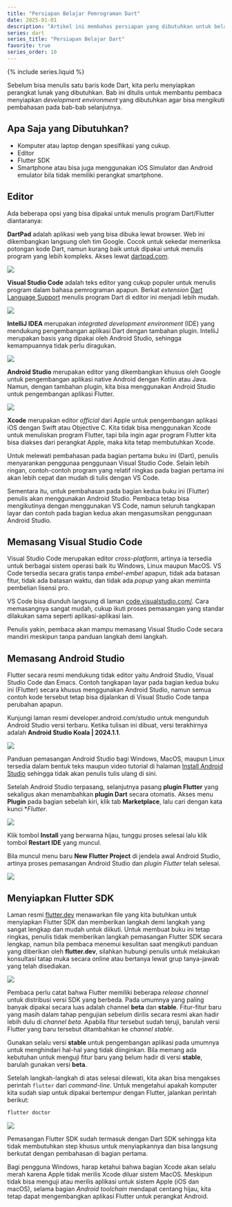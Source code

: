 ```yaml
---
title: "Persiapan Belajar Pemrograman Dart"
date: 2025-01-01
description: "Artikel ini membahas persiapan yang dibutuhkan untuk belajar pemrograman Dart 3.x terutama untuk menyiapkan _development environment_ yang dibutuhkan agar bisa mengikuti pembahasan pada bab-bab selanjutnya."
series: dart
series_title: "Persiapan Belajar Dart"
favorite: true
series_order: 10
---
```


{% include series.liquid %}

Sebelum bisa menulis satu baris kode Dart, kita perlu menyiapkan perangkat lunak yang dibutuhkan. Bab ini ditulis untuk membantu pembaca menyiapkan _development environment_ yang dibutuhkan agar bisa mengikuti pembahasan pada bab-bab selanjutnya. 

## Apa Saja yang Dibutuhkan?

- Komputer atau laptop dengan spesifikasi yang cukup.
- Editor
- Flutter SDK
- Smartphone atau bisa juga menggunakan iOS Simulator dan Android emulator bila tidak memiliki perangkat smartphone. 

## Editor

Ada beberapa opsi yang bisa dipakai untuk menulis program Dart/Flutter diantaranya:

**DartPad** adalah aplikasi web yang bisa dibuka lewat browser. Web ini dikembangkan langsung oleh tim Google. Cocok untuk sekedar memeriksa potongan kode Dart, namun kurang baik untuk dipakai untuk menulis program yang lebih kompleks. Akses lewat [dartpad.com](https://dartpad.dev/). 

![](/assets/images/persiapan-belajar-pemrograman-dart/dartpad.png)

**Visual Studio Code** adalah teks editor yang cukup populer untuk menulis program dalam bahasa pemrograman apapun. Berkat _extension_ [Dart Language Support](https://dartcode.org/) menulis program Dart di editor ini menjadi lebih mudah. 

![](/assets/images/persiapan-belajar-pemrograman-dart/vscode.png)

**IntelliJ IDEA** merupakan _integrated development environment_ (IDE) yang mendukung pengembangan aplikasi Dart dengan tambahan plugin. IntelliJ merupakan basis yang dipakai oleh Android Studio, sehingga kemampuannya tidak perlu diragukan. 

![](/assets/images/persiapan-belajar-pemrograman-dart/intellij.png)

**Android Studio** merupakan editor yang dikembangkan khusus oleh Google untuk pengembangan aplikasi native Android dengan Kotlin atau Java. Namun, dengan tambahan plugin, kita bisa menggunakan Android Studio untuk pengembangan aplikasi Flutter. 

![](/assets/images/persiapan-belajar-pemrograman-dart/androidstudio.png)

**Xcode** merupakan editor _official_ dari Apple untuk pengembangan aplikasi iOS dengan Swift atau Objective C. Kita tidak bisa menggunakan Xcode untuk menuliskan program Flutter, tapi bila ingin agar program Flutter kita bisa diakses dari perangkat Apple, maka kita tetap membutuhkan Xcode. 

Untuk melewati pembahasan pada bagian pertama buku ini (Dart), penulis menyarankan penggunaa penggunaan Visual Studio Code. Selain lebih ringan, contoh-contoh program yang relatif ringkas pada bagian pertama ini akan lebih cepat dan mudah di tulis dengan VS Code.

Sementara itu, untuk pembahasan pada bagian kedua buku ini (Flutter) penulis akan menggunakan Android Studio. Pembaca tetap bisa mengikutinya dengan menggunakan VS Code, namun seluruh tangkapan layar dan contoh pada bagian kedua akan mengasumsikan penggunaan Android Studio. 

## Memasang Visual Studio Code

Visual Studio Code merupakan editor _cross-platform_, artinya ia tersedia untuk berbagai sistem operasi baik itu Windows, Linux maupun MacOS. VS Code tersedia secara gratis tanpa _embel-embel_ apapun, tidak ada batasan fitur, tidak ada batasan waktu, dan tidak ada _popup_ yang akan meminta pembelian lisensi pro. 

VS Code bisa diunduh langsung di laman [code.visualstudio.com/](https://code.visualstudio.com/). Cara memasangnya sangat mudah, cukup ikuti proses pemasangan yang standar dilakukan sama seperti aplikasi-aplikasi lain. 

Penulis yakin, pembaca akan mampu memasang Visual Studio Code secara mandiri meskipun tanpa panduan langkah demi langkah. 

## Memasang Android Studio

Flutter secara resmi mendukung tidak editor yaitu Android Studio, Visual Studio Code dan Emacs. Contoh tangkapan layar pada bagian kedua buku ini (Flutter) secara khusus menggunakan Android Studio, namun semua contoh kode tersebut tetap bisa dijalankan di Visual Studio Code tanpa perubahan apapun. 

Kunjungi laman resmi developer.android.com/studio untuk mengunduh Android Studio versi terbaru. Ketika tulisan ini dibuat, versi terakhirnya adalah **Android Studio Koala | 2024.1.1**.

![](/assets/images/persiapan-belajar-pemrograman-dart/androidstudiowebsite.png)

Panduan pemasangan Android Studio bagi Windows, MacOS, maupun Linux tersedia dalam bentuk teks maupun video tutorial di halaman [Install Android Studio](https://developer.android.com/studio/install) sehingga tidak akan penulis tulis ulang di sini. 

Setelah Android Studio terpasang, selanjutnya pasang **plugin Flutter** yang sekaligus akan menambahkan **plugin Dart** secara otomatis. Akses menu **Plugin** pada bagian sebelah kiri, klik tab **Marketplace**, lalu cari dengan kata kunci **Flutter*. 

![](/assets/images/persiapan-belajar-pemrograman-dart/androidstudioflutterplugin.png)

Klik tombol **Install** yang berwarna hijau, tunggu proses selesai lalu klik tombol **Restart IDE** yang muncul. 

Bila muncul menu baru **New Flutter Project** di jendela awal Android Studio, artinya proses pemasangan Android Studio dan *plugin Flutter* telah selesai. 

![](/assets/images/persiapan-belajar-pemrograman-dart/androidstudionewflutter.png)

## Menyiapkan Flutter SDK

Laman resmi [flutter.dev](https://flutter.dev) menawarkan file yang kita butuhkan untuk menyiapkan Flutter SDK dan memberikan langkah demi langkah yang sangat lengkap dan mudah untuk diikuti. Untuk membuat buku ini tetap ringkas, penulis tidak memberikan langkah pemasangan Flutter SDK secara lengkap, namun bila pembaca menemui kesulitan saat mengikuti panduan yang diberikan oleh **flutter.dev**, silahkan hubungi penulis untuk melakukan konsultasi tatap muka secara online atau bertanya lewat grup tanya-jawab yang telah disediakan. 

![](/assets/images/persiapan-belajar-pemrograman-dart/fluttersdk.png)

Pembaca perlu catat bahwa Flutter memiliki beberapa _release channel_ untuk distribusi versi SDK yang berbeda. Pada umumnya yang paling banyak dipakai secara luas adalah channel **beta** dan **stable**. Fitur-fitur baru yang masih dalam tahap pengujian sebelum dirilis secara resmi akan hadir lebih dulu di _channel beta_. Apabila fitur tersebut sudah teruji, barulah versi Flutter yang baru tersebut ditambahkan ke _channel stable_. 

Gunakan selalu versi **stable** untuk pengembangan aplikasi pada umumnya untuk menghindari hal-hal yang tidak diinginkan. Bila memang ada kebutuhan untuk menguji fitur baru yang belum hadir di versi **stable**, barulah gunakan versi **beta**. 

Setelah langkah-langkah di atas selesai dilewati, kita akan bisa mengakses perintah `flutter` dari _command-line_. Untuk mengetahui apakah komputer kita sudah siap untuk dipakai bertempur dengan Flutter, jalankan perintah berikut:

```sh
flutter doctor
```

![](/assets/images/persiapan-belajar-pemrograman-dart/flutterdoctor.png)

Pemasangan Flutter SDK sudah termasuk dengan Dart SDK sehingga kita tidak membutuhkan step khusus untuk menyiapkannya dan bisa langsung berkutat dengan pembahasan di bagian pertama. 

Bagi pengguna Windows, harap ketahui bahwa bagian Xcode akan selalu merah karena Apple tidak merilis Xcode diluar sistem MacOS. Meskipun tidak bisa menguji atau merilis aplikasi untuk sistem Apple (iOS dan macOS), selama bagian _Android toolchain_ mendapat centang hijau, kita tetap dapat mengembangkan aplikasi Flutter untuk perangkat Android. 
